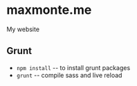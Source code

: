 # maxmonte.me
My website


## Grunt

- `npm install` -- to install grunt packages
- `grunt` -- compile sass and live reload
